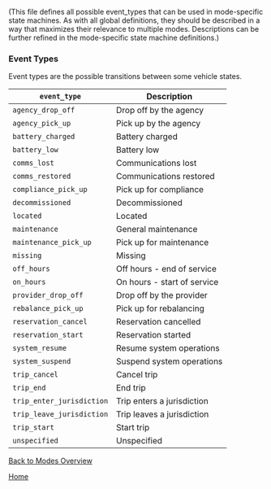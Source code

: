 (This file defines all possible event_types that can be used in mode-specific state machines. As with all global definitions, they should be described in a way that maximizes their relevance to multiple modes. Descriptions can be further refined in the mode-specific state machine definitions.)

### Event Types

Event types are the possible transitions between some vehicle states.  

| `event_type`          | Description |
|---------------------- | ------------|
| `agency_drop_off`     | Drop off by the agency |
| `agency_pick_up`      | Pick up by the agency |
| `battery_charged`     | Battery charged |
| `battery_low`         | Battery low |
| `comms_lost`          | Communications lost |
| `comms_restored`      | Communications restored |
| `compliance_pick_up`  | Pick up for compliance |
| `decommissioned`      | Decommissioned |
| `located`             | Located |
| `maintenance`         | General maintenance |
| `maintenance_pick_up` | Pick up for maintenance |
| `missing`             | Missing |
| `off_hours`           | Off hours - end of service |
| `on_hours`            | On hours - start of service |
| `provider_drop_off`   | Drop off by the provider |
| `rebalance_pick_up`   | Pick up for rebalancing |
| `reservation_cancel`  | Reservation cancelled |
| `reservation_start`   | Reservation started |
| `system_resume`       | Resume system operations |
| `system_suspend`      | Suspend system operations |
| `trip_cancel`         | Cancel trip |
| `trip_end`            | End trip |
| `trip_enter_jurisdiction` | Trip enters a jurisdiction |
| `trip_leave_jurisdiction` | Trip leaves a jurisdiction |
| `trip_start`          | Start trip |
| `unspecified`         | Unspecified |

[Back to Modes Overview][modes]

[Home][home]

[home]: /README.md
[modes]: /modes/README.md
